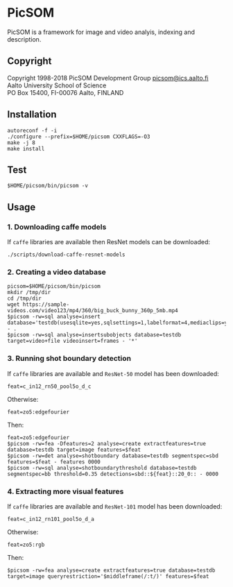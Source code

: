 # PicSOM

PicSOM is a framework for image and video analyis, indexing and description.

## Copyright

Copyright 1998-2018 PicSOM Development Group <picsom@ics.aalto.fi>  
Aalto University School of Science  
PO Box 15400, FI-00076 Aalto, FINLAND

## Installation

```
autoreconf -f -i  
./configure --prefix=$HOME/picsom CXXFLAGS=-O3  
make -j 8  
make install
```

## Test

```$HOME/picsom/bin/picsom -v```

## Usage 

### 1. Downloading caffe models

If `caffe` libraries are available then ResNet models can be downloaded:

```
./scripts/download-caffe-resnet-models
```

### 2. Creating a video database

```
picsom=$HOME/picsom/bin/picsom  
mkdir /tmp/dir  
cd /tmp/dir  
wget https://sample-videos.com/video123/mp4/360/big_buck_bunny_360p_5mb.mp4  
$picsom -rw=sql analyse=insert database='testdb(usesqlite=yes,sqlsettings=1,labelformat=4,mediaclips=yes)' - .  
$picsom -rw=sql analyse=insertsubobjects database=testdb target=video+file videoinsert=frames - '*'
```

### 3. Running shot boundary detection

If `caffe` libraries are available and `ResNet-50` model has been downloaded:

```
feat=c_in12_rn50_pool5o_d_c
```

Otherwise:

```
feat=zo5:edgefourier
```

Then:

```
feat=zo5:edgefourier
$picsom -rw=fea -Dfeatures=2 analyse=create extractfeatures=true database=testdb target=image features=$feat  
$picsom -rw=det analyse=shotboundary database=testdb segmentspec=sbd features=$feat - features 0000  
$picsom -rw=sql analyse=shotboundarythreshold database=testdb segmentspec=bb threshold=0.35 detections=sbd::${feat}::20_0:: - 0000
```

### 4. Extracting more visual features

If `caffe` libraries are available and `ResNet-101` model has been downloaded:

```
feat=c_in12_rn101_pool5o_d_a
```

Otherwise:

```
feat=zo5:rgb
```

Then:

```
$picsom -rw=fea analyse=create extractfeatures=true database=testdb target=image queryrestriction='$middleframe(/:t/)' features=$feat
```

